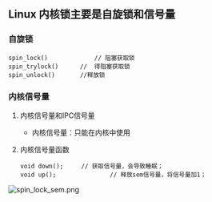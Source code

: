 ## Linux 内核锁主要是自旋锁和信号量

### 自旋锁

```
spin_lock()				// 阻塞获取锁
spin_trylock()		//  得阻塞获取锁
spin_unlock()		//释放锁
```

### 内核信号量

1. 内核信号量和IPC信号量

   + 内核信号量：只能在内核中使用

2. 内核信号量函数

   ```
   void down();		// 获取信号量，会导致睡眠；
   void up();				// 释放sem信号量，将信号量加1；
   ```

   

![spin_lock_sem.png](https://github.com/quronghui/Embedded-written-reference/blob/master/OS/photo/spin_lock_sem.png)